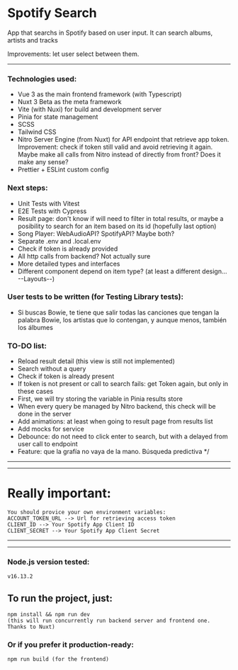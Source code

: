 # Spotify Search

App that searchs in Spotify based on user input.
It can search albums, artists and tracks

Improvements: let user select between them.

---
### Technologies used:
- Vue 3 as the main frontend framework (with Typescript)
- Nuxt 3 Beta as the meta framework
- Vite (with Nuxi) for build and development server
- Pinia for state management
- SCSS
- Tailwind CSS
- Nitro Server Engine (from Nuxt) for API endpoint that retrieve app token. Improvement: check if token still valid and avoid retrieving it again. Maybe make all calls from Nitro instead of directly from front? Does it make any sense?
- Prettier + ESLint custom config

### Next steps:
- Unit Tests with Vitest
- E2E Tests with Cypress
- Result page: don't know if will need to filter in total results, or maybe a posibility to search for an item based on its id (hopefully last option)
- Song Player: WebAudioAPI? SpotifyAPI? Maybe both?
- Separate .env and .local.env
- Check if token is already provided
- All http calls from backend? Not actually sure
- More detailed types and interfaces
- Different component depend on item type? (at least a different design... --Layouts--)

### User tests to be written (for Testing Library tests):
  - Si buscas Bowie, te tiene que salir todas las canciones que tengan la palabra Bowie, los artistas que lo contengan, y aunque menos, también los álbumes


### TO-DO list:

  - Reload result detail (this view is still not implemented)
  - Search without a query
  - Check if token is already present
  - If token is not present or call to search fails: get Token again, but only in these cases
  - First, we will try storing the variable in Pinia results store
  - When every query be managed by Nitro backend, this check will be done in the server
  - Add animations: at least when going to result page from results list
  - Add mocks for service
  - Debounce: do not need to click enter to search, but with a delayed from user call to endpoint
  - Feature: que la grafía no vaya de la mano. Búsqueda predictiva
*/
---
---
# Really important:
```
You should provice your own environment variables:
ACCOUNT_TOKEN_URL --> Url for retrieving access token
CLIENT_ID --> Your Spotify App Client ID
CLIENT_SECRET --> Your Spotify App Client Secret
```
---
---
### Node.js version tested:
```
v16.13.2
```

## To run the project, just:
```
npm install && npm run dev
(this will run concurrently run backend server and frontend one. Thanks to Nuxt)
```

### Or if you prefer it production-ready:
```
npm run build (for the frontend)
```
